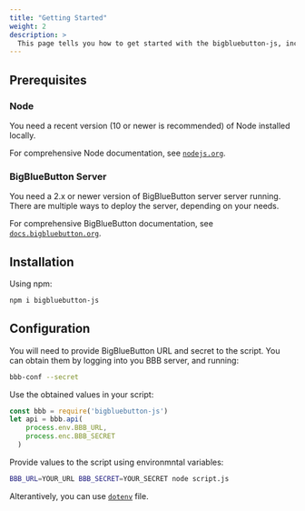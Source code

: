 ```yaml
---
title: "Getting Started"
weight: 2
description: >
  This page tells you how to get started with the bigbluebutton-js, including installation and basic configuration.
---
```


## Prerequisites

### Node

You need a recent version (10 or newer is recommended) of Node installed locally.

For comprehensive Node documentation, see [`nodejs.org`](https://nodejs.org/en/).

### BigBlueButton Server

You need a 2.x or newer version of BigBlueButton server server running. There are multiple ways to deploy the server, depending on your needs.

For comprehensive BigBlueButton documentation, see [`docs.bigbluebutton.org`](https://docs.bigbluebutton.org/2.2/install.html#bbb-installsh/).

## Installation

Using npm:

```bash
npm i bigbluebutton-js
```

## Configuration

You will need to provide BigBlueButton URL and secret to the script. You can obtain them by logging into you BBB server, and running:

```bash
bbb-conf --secret
```

Use the obtained values in your script:

```javascript
const bbb = require('bigbluebutton-js')
let api = bbb.api(
    process.env.BBB_URL, 
    process.enc.BBB_SECRET
  )
```

Provide values to the script using environmntal variables:

```sh
BBB_URL=YOUR_URL BBB_SECRET=YOUR_SECRET node script.js
```

Alterantively, you can use [`dotenv`](https://www.npmjs.com/package/dotenv) file.